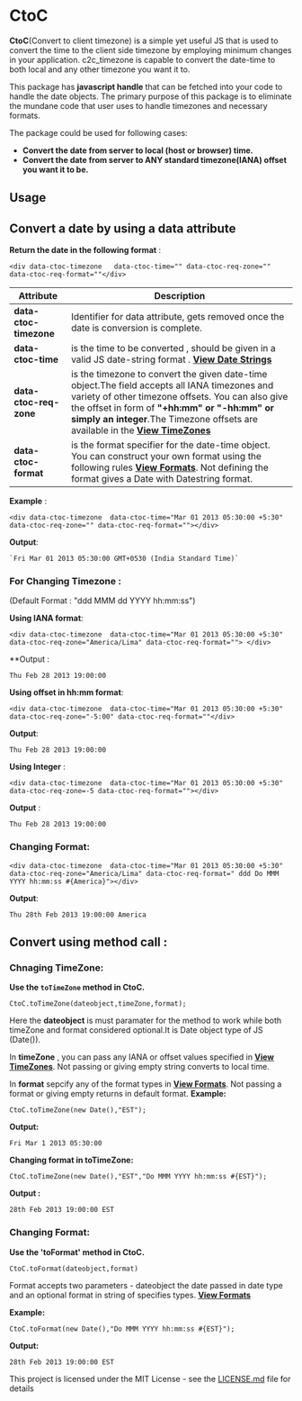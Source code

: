 # CtoC


**CtoC**(Convert to client timezone) is a simple yet useful JS that is used to convert the time to the client side timezone by employing minimum changes  in your application. c2c_timezone is capable to convert the  date-time to both local and any other timezone you want it to. 

This package has **javascript handle** that can be fetched into your code to handle the date objects. The primary purpose of this package is to eliminate the mundane code that user  uses to handle timezones and necessary formats.

The package could be used for following cases:
- **Convert the date from server to local (host or browser) time.**
- **Convert the date from server to ANY standard timezone(IANA) offset you want it to be.**



## Usage

 ## Convert a date by using a data attribute
    
   **Return the date in the following format** :
     
   `<div data-ctoc-timezone   data-ctoc-time="" data-ctoc-req-zone="" data-ctoc-req-format=""</div>`
   
   | Attribute | Description |
| --- | --- |
| **data-ctoc-timezone**        | Identifier for  data attribute,  gets removed once the date is conversion is complete. |
| **data-ctoc-time**            | is the time to be converted , should be given in a valid JS date-string  format . **[View Date Strings](https://www.w3schools.com/js/js_date_formats.asp)** |
|  **data-ctoc-req-zone**       | is the timezone to convert the given date-time object.The field accepts all IANA timezones and variety of other timezone offsets. You can also give the offset in form of **"+hh:mm" or "-hh:mm" or simply an integer**.The Timezone offsets are available in the **[View TimeZones](https://github.com/sandeepvvn/ctoc_timezone/wiki/TimeZones)** |
| **data-ctoc-format**          | is the format specifier for the date-time object. You can construct your own format using the following rules       **[View Formats](https://github.com/sandeepvvn/ctoc_timezone/wiki/Formats)**. Not defining the format gives a Date with Datestring format.|
    
  
  
   **Example** :
   
   `<div data-ctoc-timezone  data-ctoc-time="Mar 01 2013 05:30:00 +5:30" data-ctoc-req-zone="" data-ctoc-req-format=""></div>`
    
   **Output**:
   
    `Fri Mar 01 2013 05:30:00 GMT+0530 (India Standard Time)`
   
   ### For Changing Timezone :
   
   (Default Format : "ddd MMM dd YYYY hh:mm:ss")
    
  **Using IANA format**:
   
   `<div data-ctoc-timezone  data-ctoc-time="Mar 01 2013 05:30:00 +5:30" data-ctoc-req-zone="America/Lima" data-ctoc-req-format=""> </div>`
    
   **Output :
  
  `Thu Feb 28 2013 19:00:00`
   
  **Using offset in hh:mm format**:
   
   `<div data-ctoc-timezone  data-ctoc-time="Mar 01 2013 05:30:00 +5:30" data-ctoc-req-zone="-5:00" data-ctoc-req-format=""</div>`
   
   **Output**:
  
  `Thu Feb 28 2013 19:00:00`
  
  **Using Integer** :
  
  `<div data-ctoc-timezone  data-ctoc-time="Mar 01 2013 05:30:00 +5:30" data-ctoc-req-zone=-5 data-ctoc-req-format=""></div>`
  
  **Output** :
  
  `Thu Feb 28 2013 19:00:00`
                                
  ### Changing Format:
   
   `<div data-ctoc-timezone  data-ctoc-time="Mar 01 2013 05:30:00 +5:30" data-ctoc-req-zone="America/Lima" data-ctoc-req-format=" ddd Do MMM YYYY hh:mm:ss #{America}"></div>`
   
   **Output**:
   
   `Thu 28th Feb 2013 19:00:00 America`
  
  
  
## Convert using method call :

  ### Chnaging TimeZone:
  
  **Use the  `toTimeZone` method in CtoC.**
        
  `CtoC.toTimeZone(dateobject,timeZone,format);`
        
   Here the **dateobject** is must paramater for the method to work while both timeZone and format considered optional.It is Date object type of JS (Date()).
   
   In **timeZone** , you can pass any IANA or offset values specified in  **[View TimeZones](https://github.com/sandeepvvn/ctoc_timezone/wiki/TimeZones)**. Not passing or giving empty string converts to local time.  
   
   In **format** sepcify any of the format types in  **[View Formats](https://github.com/sandeepvvn/ctoc_timezone/wiki/Formats)**. Not passing a format or giving empty returns in default format.
   **Example:**
          
   `CtoC.toTimeZone(new Date(),"EST");`
          
   **Output:**
         
   `Fri Mar 1 2013 05:30:00`
    
  **Changing format in toTimeZone:**
        
   `CtoC.toTimeZone(new Date(),"EST","Do MMM YYYY hh:mm:ss #{EST}");`
        
  **Output :**
        
  `28th Feb 2013 19:00:00 EST`
    
   ### Changing Format:
         
  **Use the 'toFormat' method in CtoC.**
     
   `CtoC.toFormat(dateobject,format)`
  
  Format accepts two parameters - dateobject the date passed in date type and an optional format in string of specifies types. **[View Formats](https://github.com/sandeepvvn/ctoc_timezone/wiki/Formats)**
  
  **Example:**
  
  `CtoC.toFormat(new Date(),"Do MMM YYYY hh:mm:ss #{EST}");`
  
  **Output:**
  
  `28th Feb 2013 19:00:00 EST`



This project is licensed under the MIT License - see the [LICENSE.md](LICENSE.md) file for details



